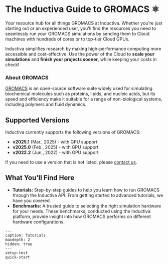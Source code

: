 # The Inductiva Guide to GROMACS ⚛️
Your resource hub for all things GROMACS at Inductiva. Whether you're just starting out or an experienced user, you'll find the resources you need to seamlessly run your GROMACS simulations by sending them to Cloud machines with hundreds of cores or to top-tier Cloud GPUs.

Inductiva simplifies research by making high-performance computing more accessible and cost-effective. Use the power of the Cloud to **scale your simulations** and **finish your projects sooner**, while keeping your costs in check!

<h3>About GROMACS</h3>

[GROMACS](https://www.gromacs.org/index.html) is an open-source software suite widely used for simulating biochemical molecules such as proteins, lipids, and nucleic acids, but its speed and efficiency make it suitable for a range of non-biological systems, including polymers and fluid dynamics.

## Supported Versions
Inductiva currently supports the following versions of GROMACS:
- **v2025.1** (Mar., 2025) - with GPU support
- **v2025.0** (Feb., 2025) - with GPU support
- **v2022.2** (Jun., 2022) - with GPU support

If you need to use a version that is not listed, please [contact us](mailto:support@inductiva.ai).

## What You'll Find Here
- **Tutorials:** Step-by-step guides to help you learn how to run GROMACS through the Inductiva API. From getting started to advanced tutorials, we have you covered.
- **Benchmarks:** A trusted guide to selecting the right simulation hardware for your needs. These benchmarks, conducted using the Inductiva platform, provide insight into how GROMACS performs on different hardware configurations.


```{toctree}
---
caption: Tutorials
maxdepth: 2
hidden: true
---
setup-test
quick-start
```
